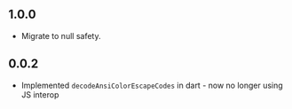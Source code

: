 ## 1.0.0
* Migrate to null safety.

## 0.0.2
* Implemented `decodeAnsiColorEscapeCodes` in dart - now no longer using JS interop
